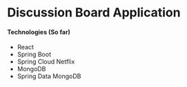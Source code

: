 # Discussion Board Application

#### Technologies (So far)
- React
- Spring Boot
- Spring Cloud Netflix
- MongoDB
- Spring Data MongoDB